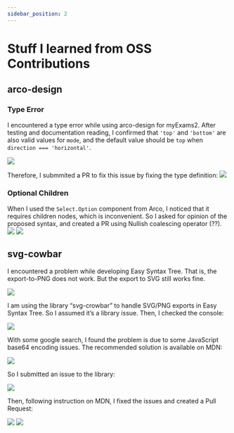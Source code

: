 ```yaml
---
sidebar_position: 2
---
```


# Stuff I learned from OSS Contributions

## arco-design

### Type Error

I encountered a type error while using arco-design for myExams2. After testing and documentation reading, I confirmed that `'top'` and `'bottom'` are also valid values for `mode`, and the default value should be `top` when `direction === 'horizontal'`.

![](https://i.imgur.com/hGyNA1g.png)

Therefore, I submmited a PR to fix this issue by fixing the type definition:
![](https://i.imgur.com/A9lnQCz.png)

### Optional Children
When I used the `Select.Option` component from Arco, I noticed that it requires children nodes, which is inconvenient. So I asked for opinion of the proposed syntax, and created a PR using Nullish coalescing operator (??).
![](https://i.imgur.com/ReXqvHz.png)
![](https://i.imgur.com/ZZ8sxx3.png)




## svg-cowbar
I encountered a problem while developing Easy Syntax Tree. That is, the export-to-PNG does not work. But the export to SVG still works fine.

![](https://i.imgur.com/UKi6U9g.png)

I am using the library “svg-crowbar” to handle SVG/PNG exports in Easy Syntax Tree. So I assumed it’s a library issue. Then, I checked the console:

![](https://i.imgur.com/hcW9ACJ.png)

With some google search, I found the problem is due to some JavaScript base64 encoding issues. The recommended solution is available on MDN:

![](https://i.imgur.com/nYWpAfP.png)

So I submitted an issue to the library:

![](https://i.imgur.com/x3SCSkA.png)

Then, following instruction on MDN, I fixed the issues and created a Pull Request:

![](https://i.imgur.com/Reos4wy.png)
![](https://i.imgur.com/7TIU9Qv.png)
